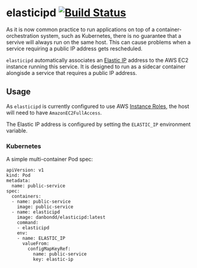 # elasticipd [![Build Status](https://travis-ci.org/syscll/elasticipd.svg?branch=master)](https://travis-ci.org/syscll/elasticipd)

As it is now common practice to run applications on top of a container-orchestration system, such as Kubernetes, there is no guarantee that a servive will always run on the same host. This can cause problems when a service requiring a public IP address gets rescheduled.

`elasticipd` automatically associates an [Elastic IP](https://docs.aws.amazon.com/AWSEC2/latest/UserGuide/elastic-ip-addresses-eip.html) address to the AWS EC2 instance running this service. It is designed to run as a sidecar container alongisde a service that requires a public IP address.

## Usage

As `elasticipd` is currently configured to use AWS [Instance Roles](https://docs.aws.amazon.com/AWSEC2/latest/UserGuide/iam-roles-for-amazon-ec2.html), the host will need to have `AmazonEC2FullAccess`.

The Elastic IP address is configured by setting the `ELASTIC_IP` environment variable.

### Kubernetes

A simple multi-container Pod spec:

```
apiVersion: v1
kind: Pod
metadata:
  name: public-service
spec:
  containers:
  - name: public-service
    image: public-service
  - name: elasticipd
    image: danbondd/elasticipd:latest
    command:
    - elasticipd
    env:
    - name: ELASTIC_IP
      valueFrom:
        configMapKeyRef:
          name: public-service
          key: elastic-ip
```
